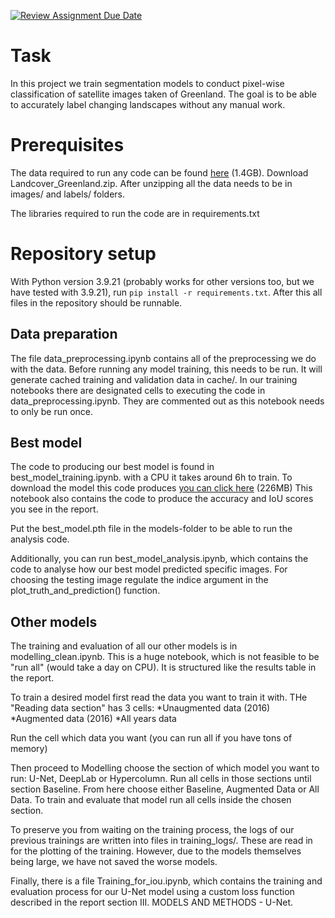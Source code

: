 [![Review Assignment Due Date](https://classroom.github.com/assets/deadline-readme-button-22041afd0340ce965d47ae6ef1cefeee28c7c493a6346c4f15d667ab976d596c.svg)](https://classroom.github.com/a/UDdkOEMs)

# Task
In this project we train segmentation models to conduct pixel-wise classification of satellite images taken of Greenland. The goal is to be able to accurately label changing landscapes without any manual work.


# Prerequisites
The data required to run any code can be found [here](https://enacshare.epfl.ch/bY2wS5TcA4CefGks7NtXg) (1.4GB). Download Landcover_Greenland.zip. After unzipping all the data needs to be in images/ and labels/ folders.

The libraries required to run the code are in requirements.txt

# Repository setup
With Python version 3.9.21 (probably works for other versions too, but we have tested with 3.9.21), run ```pip install -r requirements.txt```.
After this all files in the repository should be runnable.

## Data preparation
The file data_preprocessing.ipynb contains all of the preprocessing we do with the data. Before running any model training, this needs to be run. It will generate cached training and validation data in cache/. In our training notebooks there are designated cells to executing the code in data_preprocessing.ipynb. They are commented out as this notebook needs to only be run once.

## Best model
The code to producing our best model is found in best_model_training.ipynb. with a CPU it takes around 6h to train. To download the model this code produces 
[you can click here](https://epflch-my.sharepoint.com/:u:/g/personal/rasmus_veski_epfl_ch/EVNf9gKOXrRPph5S3I4-jWQBvgB6pU3lz1u-sMCdNcEPtQ?e=uyQCDC) (226MB)
This notebook also contains the code to produce the accuracy and IoU scores you see in the report.

Put the best_model.pth file in the models-folder to be able to run the analysis code.

Additionally, you can run best_model_analysis.ipynb, which contains the code to analyse how our best model predicted specific images. For choosing the testing image regulate the  indice argument in the plot_truth_and_prediction() function.

## Other models
The training and evaluation of all our other models is in modelling_clean.ipynb. This is a huge notebook, which is not feasible to be "run all" (would take a day on CPU). It is structured like the results table in the report.

To train a desired model first read the data you want to train it with. THe "Reading data section" has 3 cells:
*Unaugmented data (2016)
*Augmented data (2016)
*All years data

Run the cell which data you want (you can run all if you have tons of memory)

Then proceed to Modelling choose the section of which model you want to run: U-Net, DeepLab or Hypercolumn. Run all cells in those sections until section Baseline. From here choose either Baseline, Augmented Data or All Data. To train and evaluate that model run all cells inside the chosen section.

To preserve you from waiting on the training process, the logs of our previous trainings are written into files in training_logs/. These are read in for the plotting of the training. However, due to the models themselves being large, we have not saved the worse models.

Finally, there is a file Training_for_iou.ipynb, which contains the training and evaluation process for our U-Net model using a custom loss function described in the report section III. MODELS AND METHODS - U-Net.
